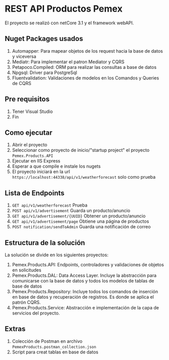 # REST API  Productos Pemex

El proyecto se realizó con netCore 3.1 y el framework webAPI.

## Nuget Packages usados

1. Automapper: Para mapear objetos de los request hacia la base de datos y viceversa
2. Mediatr: Para implementar el patron Mediator y CQRS
3. Petapoco.Compiled: ORM para realizar las consultas a base de datos
4. Npgsql: Driver para PostgreSql
5. Fluentvalidation: Validaciones de modelos en los Comandos y Queries de CQRS

## Pre requisitos

1. Tener Visual Studio
2. Fin

## Como ejecutar

1. Abrir el proyecto
2. Seleccionar como proyecto de inicio/"startup project" el proyecto `Pemex.Products.API`
3. Ejecutar en IIS Express
4. Esperar a que compile e instale los nugets
5. El proyecto iniciará en la url `https://localhost:44338/api/v1/weatherforecast` solo como prueba

## Lista de Endpoints
1. `GET api/v1/weatherforecast` Prueba
2. `POST api/v1/advertisement` Guarda un producto/anuncio
3. `GET api/v1/advertisement/{UUID}` Obtener un producto/anuncio
4. `GET api/v1/advertisement/page` Obtiene una página de productos
5. `POST notification/sendToAdmin` Guarda una notificación de correo


## Estructura de la solución

La solución se divide en los siguientes proyectos:
1. Pemex.Products.API: Endpoints, controladores y validaciones de objetos en solicitudes
2. Pemex.Products.DAL: Data Access Layer. Incluye la abstracción para comunicarse con la base de datos y todos los modelos de tablas de base de datos
3. Pemex.Products.Repository: Incluye todos los comandos de inserción en base de datos y recuperación de registros. Es donde se aplica el patrón CQRS.
4. Pemex.Products.Service: Abstracción e implementación de la capa de servicios del proyecto.

## Extras
1. Colección de Postman en archivo `PemexProducts.postman_collection.json`
2. Script para creat tablas en base de datos


